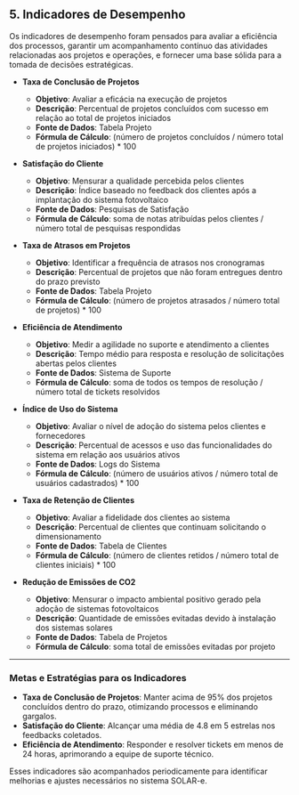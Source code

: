 ## 5. Indicadores de Desempenho

Os indicadores de desempenho foram pensados para avaliar a eficiência dos processos, garantir um acompanhamento contínuo das atividades relacionadas aos projetos e operações, e fornecer uma base sólida para a tomada de decisões estratégicas.

- **Taxa de Conclusão de Projetos**  
  - **Objetivo**: Avaliar a eficácia na execução de projetos  
  - **Descrição**: Percentual de projetos concluídos com sucesso em relação ao total de projetos iniciados  
  - **Fonte de Dados**: Tabela Projeto  
  - **Fórmula de Cálculo**: (número de projetos concluídos / número total de projetos iniciados) * 100  

- **Satisfação do Cliente**  
  - **Objetivo**: Mensurar a qualidade percebida pelos clientes  
  - **Descrição**: Índice baseado no feedback dos clientes após a implantação do sistema fotovoltaico  
  - **Fonte de Dados**: Pesquisas de Satisfação  
  - **Fórmula de Cálculo**: soma de notas atribuídas pelos clientes / número total de pesquisas respondidas  

- **Taxa de Atrasos em Projetos**  
  - **Objetivo**: Identificar a frequência de atrasos nos cronogramas  
  - **Descrição**: Percentual de projetos que não foram entregues dentro do prazo previsto  
  - **Fonte de Dados**: Tabela Projeto  
  - **Fórmula de Cálculo**: (número de projetos atrasados / número total de projetos) * 100  

- **Eficiência de Atendimento**  
  - **Objetivo**: Medir a agilidade no suporte e atendimento a clientes  
  - **Descrição**: Tempo médio para resposta e resolução de solicitações abertas pelos clientes  
  - **Fonte de Dados**: Sistema de Suporte  
  - **Fórmula de Cálculo**: soma de todos os tempos de resolução / número total de tickets resolvidos  

- **Índice de Uso do Sistema**  
  - **Objetivo**: Avaliar o nível de adoção do sistema pelos clientes e fornecedores  
  - **Descrição**: Percentual de acessos e uso das funcionalidades do sistema em relação aos usuários ativos  
  - **Fonte de Dados**: Logs do Sistema  
  - **Fórmula de Cálculo**: (número de usuários ativos / número total de usuários cadastrados) * 100  

- **Taxa de Retenção de Clientes**  
  - **Objetivo**: Avaliar a fidelidade dos clientes ao sistema  
  - **Descrição**: Percentual de clientes que continuam solicitando o dimensionamento  
  - **Fonte de Dados**: Tabela de Clientes  
  - **Fórmula de Cálculo**: (número de clientes retidos / número total de clientes iniciais) * 100  

- **Redução de Emissões de CO2**  
  - **Objetivo**: Mensurar o impacto ambiental positivo gerado pela adoção de sistemas fotovoltaicos  
  - **Descrição**: Quantidade de emissões evitadas devido à instalação dos sistemas solares  
  - **Fonte de Dados**: Tabela de Projetos  
  - **Fórmula de Cálculo**: soma total de emissões evitadas por projeto  

---

### **Metas e Estratégias para os Indicadores**

- **Taxa de Conclusão de Projetos**: Manter acima de 95% dos projetos concluídos dentro do prazo, otimizando processos e eliminando gargalos.  
- **Satisfação do Cliente**: Alcançar uma média de 4.8 em 5 estrelas nos feedbacks coletados.  
- **Eficiência de Atendimento**: Responder e resolver tickets em menos de 24 horas, aprimorando a equipe de suporte técnico.  

Esses indicadores são acompanhados periodicamente para identificar melhorias e ajustes necessários no sistema SOLAR-e.
